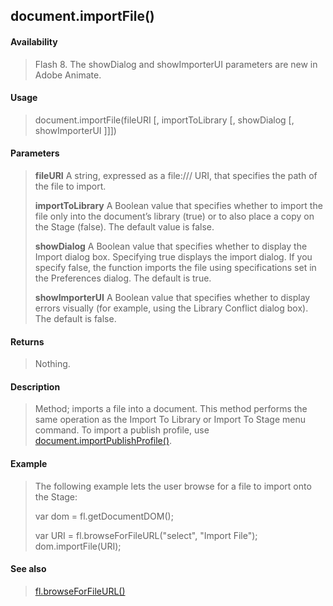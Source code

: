 ## document.importFile()

#### Availability

> Flash 8. The showDialog and showImporterUI parameters are new in Adobe Animate.

#### Usage

> document.importFile(fileURI \[, importToLibrary \[, showDialog \[, showImporterUI \]\]\])

#### Parameters

> **fileURI** A string, expressed as a file:/// URI, that specifies the path of the file to import.
>
> **importToLibrary** A Boolean value that specifies whether to import the file only into the document’s library (true) or to also place a copy on the Stage (false). The default value is false.
>
> **showDialog** A Boolean value that specifies whether to display the Import dialog box. Specifying true displays the import dialog. If you specify false, the function imports the file using specifications set in the Preferences dialog. The default is true.
>
> **showImporterUI** A Boolean value that specifies whether to display errors visually (for example, using the Library Conflict dialog box). The default is false.

#### Returns

> Nothing.

#### Description

> Method; imports a file into a document. This method performs the same operation as the Import To Library or Import To Stage menu command. To import a publish profile, use [document.importPublishProfile()](#document.importPublishProfile()).

#### Example

> The following example lets the user browse for a file to import onto the Stage:
>
> var dom = fl.getDocumentDOM();
>
> var URI = fl.browseForFileURL("select", "Import File"); dom.importFile(URI);

#### See also

> [fl.browseForFileURL()](#_bookmark454)

<span id="document.importPublishProfile()" class="anchor"></span>
